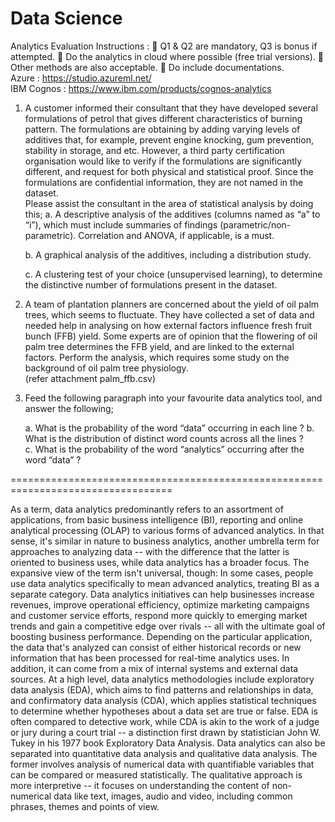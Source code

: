 # Data Science
Analytics Evaluation 
Instructions :   Q1 & Q2 are mandatory, Q3 is bonus if attempted.    Do the analytics in cloud where possible (free trial versions).    Other methods are also acceptable.  Do include documentations.     
Azure : https://studio.azureml.net/  
IBM Cognos : https://www.ibm.com/products/cognos-analytics 
 
1. A customer informed their consultant that they have developed several formulations of petrol that gives different characteristics of burning pattern.  The formulations are obtaining by adding varying levels of additives that, for example, prevent engine knocking, gum prevention, stability in storage, and etc.  However, a third party certification organisation would like to verify if the formulations are significantly different, and request for both physical and statistical proof.  Since the formulations are confidential information, they are not named in the dataset.   
Please assist the consultant in the area of statistical analysis by doing this; 
    a. A descriptive analysis of the additives (columns named as “a” to “i”), which must include summaries of findings (parametric/non-      parametric).  Correlation and ANOVA, if applicable, is a must. 
 
    b. A graphical analysis of the additives, including a distribution study. 
 
    c. A clustering test of your choice (unsupervised learning), to determine the distinctive number of formulations present in the  dataset. 
 

2. A team of plantation planners are concerned about the yield of oil palm trees, which seems to fluctuate.  They have collected a set of data and needed help in analysing on how external factors influence fresh fruit bunch (FFB) yield.  Some experts are of opinion that the flowering of oil palm tree determines the FFB yield, and are linked to the external factors.  Perform the analysis, which requires some study on the background of oil palm tree physiology.  
(refer attachment palm_ffb.csv) 
 
 
  
3. Feed the following paragraph into your favourite data analytics tool, and answer the following; 
 
   a. What is the probability of the word “data” occurring in each line ? 
   b. What is the distribution of distinct word counts across all the lines ?   
   c. What is the probability of the word “analytics” occurring after the word “data” ?  
 
 
================================================================================== 
 
As a term, data analytics predominantly refers to an assortment of applications, from basic business intelligence (BI), reporting and online analytical processing (OLAP) to various forms of advanced analytics. In that sense, it's similar in nature to business analytics, another umbrella term for approaches to analyzing data -- with the difference that the latter is oriented to business uses, while data analytics has a broader focus. The expansive view of the term isn't universal, though: In some cases, people use data analytics specifically to mean advanced analytics, treating BI as a separate category.  Data analytics initiatives can help businesses increase revenues, improve operational efficiency, optimize marketing campaigns and customer service efforts, respond more quickly to emerging market trends and gain a competitive edge over rivals -- all with the ultimate goal of boosting business performance. Depending on the particular application, the data that's analyzed can consist of either historical records or new information that has been processed for real-time analytics uses. In addition, it can come from a mix of internal systems and external data sources.  At a high level, data analytics methodologies include exploratory data analysis (EDA), which aims to find patterns and relationships in data, and confirmatory data analysis (CDA), which applies statistical techniques to determine whether hypotheses about a data set are true or false. EDA is often compared to detective work, while CDA is akin to the work of a judge or jury during a court trial -- a distinction first drawn by statistician John W. Tukey in his 1977 book Exploratory Data Analysis.  Data analytics can also be separated into quantitative data analysis and qualitative data analysis. The former involves analysis of numerical data with quantifiable variables that can be compared or measured statistically. The qualitative approach is more interpretive -- it focuses on understanding the content of non-numerical data like text, images, audio and video, including common phrases, themes and points of view. 
